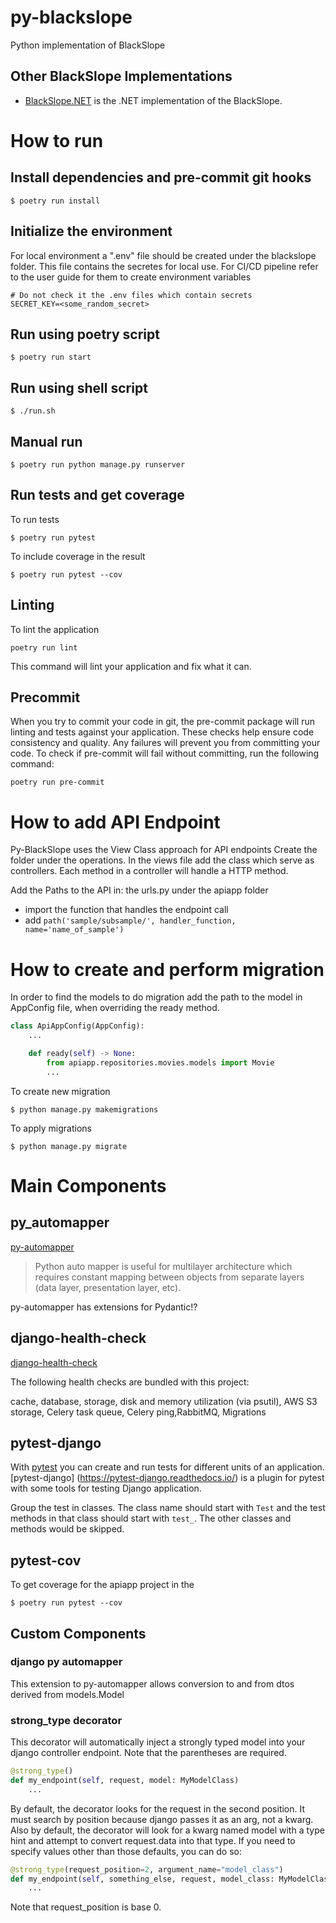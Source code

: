 # py-blackslope

Python implementation of BlackSlope

## Other BlackSlope Implementations

-   [BlackSlope.NET](https://github.com/SlalomBuild/blackslope.net) is the .NET implementation of the BlackSlope.

# How to run

## Install dependencies and pre-commit git hooks

```shell
$ poetry run install
```

## Initialize the environment

For local environment a ".env" file should be created under the blackslope folder. This file contains the secretes for local use. For CI/CD pipeline refer to the user guide for them to create environment variables

```local.env
# Do not check it the .env files which contain secrets
SECRET_KEY=<some_random_secret>
```

## Run using poetry script

```shell
$ poetry run start
```

## Run using shell script

```shell
$ ./run.sh
```

## Manual run

```shell
$ poetry run python manage.py runserver
```

## Run tests and get coverage

To run tests

```shell
$ poetry run pytest
```

To include coverage in the result

```shell
$ poetry run pytest --cov
```

## Linting
To lint the application
```shell
poetry run lint
```
This command will lint your application and fix what it can.

## Precommit

When you try to commit your code in git, the pre-commit package will run linting and tests against your application. These checks help ensure code consistency and quality. Any failures will prevent you from committing your code. To check if pre-commit will fail without committing, run the following command:
```shell
poetry run pre-commit
```

# How to add API Endpoint

Py-BlackSlope uses the View Class approach for API endpoints
Create the folder under the operations. In the views file add the class which serve as controllers. Each method in a controller will handle a HTTP method.

Add the Paths to the API in:
the urls.py under the apiapp folder

-   import the function that handles the endpoint call
-   add `path('sample/subsample/', handler_function, name='name_of_sample')`

# How to create and perform migration

In order to find the models to do migration add the path to the model in AppConfig file, when overriding the ready method.

```python
class ApiAppConfig(AppConfig):
    ...

    def ready(self) -> None:
        from apiapp.repositories.movies.models import Movie
        ...
```

To create new migration

```shell
$ python manage.py makemigrations
```

To apply migrations

```shell
$ python manage.py migrate
```

# Main Components

## py_automapper

[py-automapper](https://pypi.org/project/py-automapper/)

> Python auto mapper is useful for multilayer architecture which requires constant mapping between objects from separate layers (data layer, presentation layer, etc).

py-automapper has extensions for Pydantic!?

## django-health-check

[django-health-check](https://pypi.org/project/django-health-check/)

The following health checks are bundled with this project:

cache, database, storage, disk and memory utilization (via psutil), AWS S3 storage, Celery task queue, Celery ping,RabbitMQ, Migrations

## pytest-django

With [pytest](https://docs.pytest.org/) you can create and run tests for different units of an application. [pytest-django] (https://pytest-django.readthedocs.io/) is a plugin for pytest with some tools for testing Django application.

Group the test in classes. The class name should start with `Test` and the test methods in that class should start with `test_`. The other classes and methods would be skipped.

## pytest-cov

To get coverage for the apiapp project in the

```shell
$ poetry run pytest --cov
```

## Custom Components

### django py automapper
This extension to py-automapper allows conversion to and from dtos derived from models.Model

### strong_type decorator
This decorator will automatically inject a strongly typed model into your django controller endpoint. Note that the parentheses are required.

```python
@strong_type()
def my_endpoint(self, request, model: MyModelClass)
    ...
```

By default, the decorator looks for the request in the second position. It must search by position because django passes it as an arg, not a kwarg. Also by default, the decorator will look for a kwarg named model with a type hint and attempt to convert request.data into that type. If you need to specify values other than those defaults, you can do so:

```python
@strong_type(request_position=2, argument_name="model_class")
def my_endpoint(self, something_else, request, model_class: MyModelClass)
    ...
```

Note that request_position is base 0.